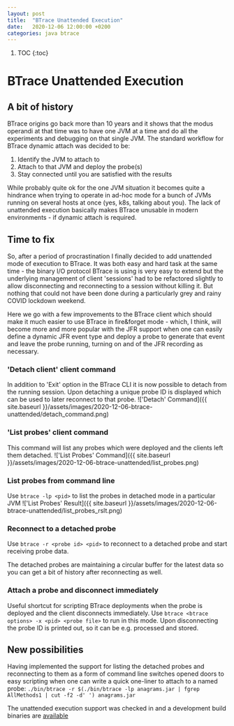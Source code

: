 ```yaml
---
layout: post
title:  "BTrace Unattended Execution"
date:   2020-12-06 12:00:00 +0200
categories: java btrace
---
```


1. TOC
{:toc}

# BTrace Unattended Execution
## A bit of history
BTrace origins go back more than 10 years and it shows that the modus operandi at that time was to have one JVM at 
a time and do all the experiments and debugging on that single JVM.
The standard workflow for BTrace dynamic attach was decided to be:

1. Identify the JVM to attach to
2. Attach to that JVM and deploy the probe(s)
3. Stay connected until you are satisfied with the results

While probably quite ok for the one JVM situation it becomes quite a hindrance when trying to operate in ad-hoc mode for 
a bunch of JVMs running on several hosts at once (yes, k8s, talking about you). The lack of unattended execution basically 
makes BTrace unusable in modern environments - if dynamic attach is required.

## Time to fix
So, after a period of procrastination I finally decided to add unattended mode of execution to BTrace. It was both easy and 
hard task at the same time - the binary I/O protocol BTrace is using is very easy to extend but the underlying management of 
client 'sessions' had to be refactored slightly to allow disconnecting and reconnecting to a session without killing it. 
But nothing that could not have been done during a particularly grey and rainy COVID lockdown weekend.

Here we go with a few improvements to the BTrace client which should make it much easier to use BTrace in fire&forget mode - 
which, I think, will become more and more popular with the JFR support when one can easily define a dynamic JFR event type and 
deploy a probe to generate that event and leave the probe running, turning on and of the JFR recording as necessary.

### 'Detach client' client command
In addition to 'Exit' option in the BTrace CLI it is now possible to detach from the running session.
Upon detaching a unique probe ID is displayed which can be used to later reconnect to that probe.
!['Detach' Command]({{ site.baseurl }}/assets/images/2020-12-06-btrace-unattended/detach_command.png)

### 'List probes' client command
This command will list any probes which were deployed and the clients left them detached.
!['List Probes' Command]({{ site.baseurl }}/assets/images/2020-12-06-btrace-unattended/list_probes.png)

### List probes from command line
Use `btrace -lp <pid>` to list the probes in detached mode in a particular JVM
!['List Probes' Result]({{ site.baseurl }}/assets/images/2020-12-06-btrace-unattended/list_probes_rslt.png)

### Reconnect to a detached probe
Use `btrace -r <probe id> <pid>` to reconnect to a detached probe and start receiving probe data.

The detached probes are maintaining a circular buffer for the latest data so you can get a bit of history after reconnecting as well.

### Attach a probe and disconnect immediately
Useful shortcut for scripting BTrace deployments when the probe is deployed and the client disconnects immediately.
Use `btrace <btrace options> -x <pid> <probe file>` to run in this mode. 
Upon disconnecting the probe ID is printed out, so it can be e.g. processed and stored.

## New possibilities
Having implemented the support for listing the detached probes and reconnecting to them as a form of command line switches 
opened doors to easy scripting when one can write a quick one-liner to attach to a named probe:
`./bin/btrace -r $(./bin/btrace -lp anagrams.jar | fgrep AllMethods1 | cut -f2 -d' ') anagrams.jar`


The unattended execution support was checked in and a development build binaries are [available](https://github.com/btraceio/btrace/actions/runs/394037357)